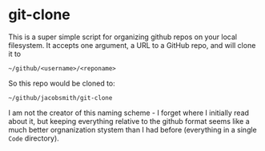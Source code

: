 # git-clone

This is a super simple script for organizing github repos on your local filesystem. It accepts one argument, a URL to a GitHub repo, and will clone it to

```
~/github/<username>/<reponame>
```

So this repo would be cloned to:

```
~/github/jacobsmith/git-clone
```

I am not the creator of this naming scheme - I forget where I initially read about it, but keeping everything relative to the github format seems like a much better orgnanization stystem than I had before (everything in a single `Code` directory).
